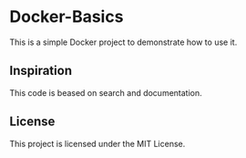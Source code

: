 # Docker-Basics
This is a simple Docker project to demonstrate how to use it.

## Inspiration

This code is beased on search and documentation.

## License

This project is licensed under the MIT License.
